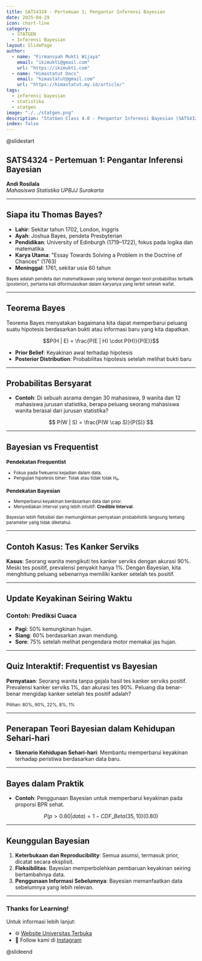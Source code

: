 ```yaml
---
title: SATS4324 - Pertemuan 1; Pengantar Inferensi Bayesian
date: 2025-04-29
icon: chart-line
category: 
  - STATGEN
  - Inferensi Bayesian
layout: SlidePage
author:
  - name: "Firmansyah Mukti Wijaya"
    email: "ikimukti@gmail.com"
    url: "https://ikimukti.com"
  - name: "Himastatut Docs"
    email: "himastatut@gmail.com"
    url: "https://himastatut.my.id/article/"
tags:
  - inferensi bayesian
  - statistika
  - statgen
image: "./../statgen.png"
description: "StatGen Class 4.0 - Pengantar Inferensi Bayesian (SATS4324) adalah program untuk memperkenalkan mahasiswa pada konsep dasar inferensi bayesian dan aplikasinya dalam analisis data."
index: false
---
```


@slidestart

## SATS4324 - Pertemuan 1: Pengantar Inferensi Bayesian

**Andi Rosilala**  
*Mahasiswa Statistika UPBJJ Surakarta*

---

## Siapa itu Thomas Bayes?

- **Lahir**: Sekitar tahun 1702, London, Inggris  
- **Ayah**: Joshua Bayes, pendeta Presbyterian  
- **Pendidikan**: University of Edinburgh (1719–1722), fokus pada logika dan matematika  
- **Karya Utama**: "Essay Towards Solving a Problem in the Doctrine of Chances" (1763)  
- **Meninggal**: 1761, sekitar usia 60 tahun

<small> 
Bayes adalah pendeta dan matematikawan yang terkenal dengan teori probabilitas terbalik (posterior), pertama kali diformulasikan dalam karyanya yang terbit setelah wafat.
</small>

---

## Teorema Bayes

Teorema Bayes menyatakan bagaimana kita dapat memperbarui peluang suatu hipotesis berdasarkan bukti atau informasi baru yang kita dapatkan.

$$P(H | E) = \frac{P(E | H) \cdot P(H)}{P(E)}$$

- **Prior Belief**: Keyakinan awal terhadap hipotesis
- **Posterior Distribution**: Probabilitas hipotesis setelah melihat bukti baru

---

## Probabilitas Bersyarat

- **Contoh**: Di sebuah asrama dengan 30 mahasiswa, 9 wanita dan 12 mahasiswa jurusan statistika, berapa peluang seorang mahasiswa wanita berasal dari jurusan statistika?

$$
P(W | S) = \frac{P(W \cap S)}{P(S)}
$$

---

## Bayesian vs Frequentist
<small>

### **Pendekatan Frequentist**
- Fokus pada frekuensi kejadian dalam data.
- Pengujian hipotesis biner: Tolak atau tidak tolak H₀.

### **Pendekatan Bayesian**
- Memperbarui keyakinan berdasarkan data dan prior.
- Menyediakan interval yang lebih intuitif: **Credible Interval**.

Bayesian lebih fleksibel dan memungkinkan pernyataan probabilistik langsung tentang parameter yang tidak diketahui.
</small>

---

## Contoh Kasus: Tes Kanker Serviks

**Kasus**: Seorang wanita mengikuti tes kanker serviks dengan akurasi 90%. Meski tes positif, prevalensi penyakit hanya 1%. Dengan Bayesian, kita menghitung peluang sebenarnya memiliki kanker setelah tes positif.

---

## Update Keyakinan Seiring Waktu

### **Contoh**: Prediksi Cuaca

- **Pagi**: 50% kemungkinan hujan.
- **Siang**: 60% berdasarkan awan mendung.
- **Sore**: 75% setelah melihat pengendara motor memakai jas hujan.

---

## Quiz Interaktif: Frequentist vs Bayesian

**Pernyataan**: Seorang wanita tanpa gejala hasil tes kanker serviks positif. Prevalensi kanker serviks 1%, dan akurasi tes 90%. Peluang dia benar-benar mengidap kanker setelah tes positif adalah?

<small>Pilihan: 80%, 90%, 22%, 8%, 1%</small>

---

## Penerapan Teori Bayesian dalam Kehidupan Sehari-hari

- **Skenario Kehidupan Sehari-hari**: Membantu memperbarui keyakinan terhadap peristiwa berdasarkan data baru.

---

## Bayes dalam Praktik

- **Contoh**: Penggunaan Bayesian untuk memperbarui keyakinan pada proporsi BPR sehat.

$$
P(p > 0.80 | data) = 1 - CDF\_Beta(35, 10)(0.80)
$$

---

## Keunggulan Bayesian

1. **Keterbukaan dan Reproducibility**: Semua asumsi, termasuk prior, dicatat secara eksplisit.
2. **Fleksibilitas**: Bayesian memperbolehkan pembaruan keyakinan seiring bertambahnya data.
3. **Penggunaan Informasi Sebelumnya**: Bayesian memanfaatkan data sebelumnya yang lebih relevan.

---

### **Thanks for Learning!**

Untuk informasi lebih lanjut:
- 🌐 [Website Universitas Terbuka](https://www.ut.ac.id)
- 📱 Follow kami di [Instagram](https://instagram.com/ut_official)

@slideend
